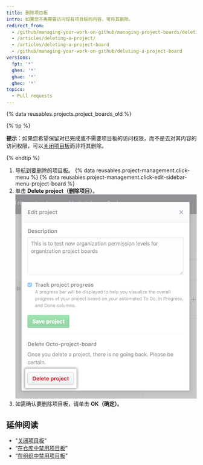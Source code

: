 ```yaml
---
title: 删除项目板
intro: 如果您不再需要访问现有项目板的内容，可将其删除。
redirect_from:
  - /github/managing-your-work-on-github/managing-project-boards/deleting-a-project-board
  - /articles/deleting-a-project/
  - /articles/deleting-a-project-board
  - /github/managing-your-work-on-github/deleting-a-project-board
versions:
  fpt: '*'
  ghes: '*'
  ghae: '*'
  ghec: '*'
topics:
  - Pull requests
---
```


{% data reusables.projects.project_boards_old %}

{% tip %}

**提示**：如果您希望保留对已完成或不需要项目板的访问权限，而不是去对其内容的访问权限，可以[关闭项目板](/articles/closing-a-project-board)而非将其删除。

{% endtip %}

1. 导航到要删除的项目板。
{% data reusables.project-management.click-menu %}
{% data reusables.project-management.click-edit-sidebar-menu-project-board %}
4. 单击 **Delete project（删除项目）**。 ![删除项目按钮](/assets/images/help/projects/delete-project-button.png)
5. 如需确认要删除项目板，请单击 **OK（确定）**。

## 延伸阅读

- "[关闭项目板](/articles/closing-a-project-board)"
- “[在仓库中禁用项目板](/articles/disabling-project-boards-in-a-repository)”
- “[在组织中禁用项目板](/articles/disabling-project-boards-in-your-organization)”
